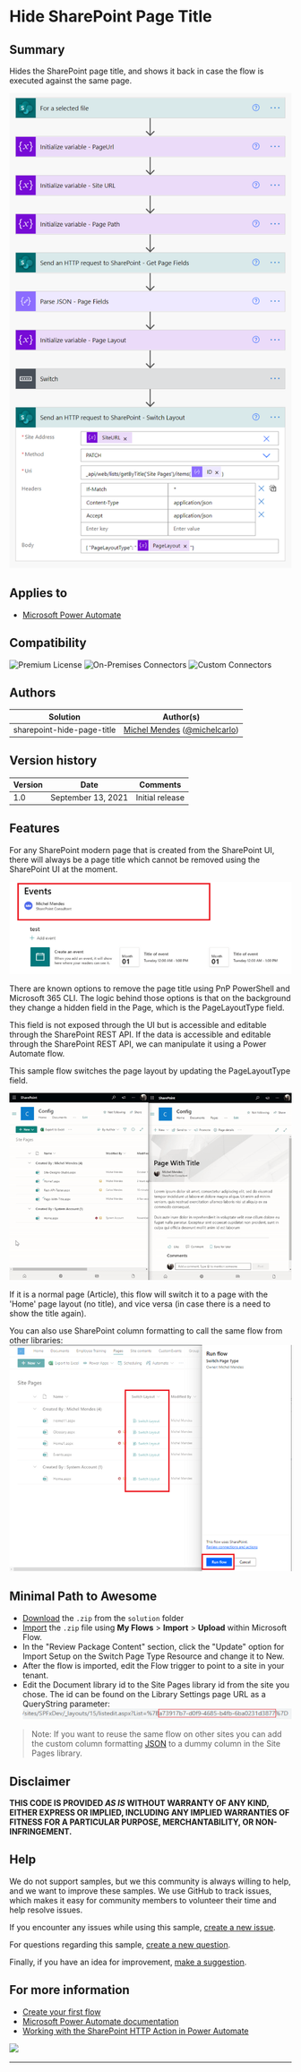 # Hide SharePoint Page Title

## Summary

Hides the SharePoint page title, and shows it back in case the flow is executed against the same page.

![picture of the sample](assets/flow-overview.png)

## Applies to

* [Microsoft Power Automate](https://docs.microsoft.com/power-automate/)

## Compatibility

![Premium License](https://img.shields.io/badge/Premium%20License-Not%20Required-green.svg "Premium license not required")
![On-Premises Connectors](https://img.shields.io/badge/On--Premises%20Connectors-No-green.svg "Does not use on-premise connectors")
![Custom Connectors](https://img.shields.io/badge/Custom%20Connectors-Not%20Required-green.svg "Does not use custom connectors")

## Authors

Solution|Author(s)
--------|---------
sharepoint-hide-page-title | [Michel Mendes](https://github.com/michelcarlo) ([@michelcarlo](https://twitter.com/michelcarlo))

## Version history

Version|Date|Comments
-------|----|--------
1.0|September 13, 2021|Initial release

## Features

For any SharePoint modern page that is created from the SharePoint UI, there will always be a page title which cannot be removed using the SharePoint UI at the moment.

![page title](assets/page-title.png)

There are known options to remove the page title using PnP PowerShell and Microsoft 365 CLI. The logic behind those options is that on the background they change a hidden field in the Page, which is the PageLayoutType field.

This field is not exposed through the UI but is accessible and editable through the SharePoint REST API. If the data is accessible and editable through the SharePoint REST API, we can manipulate it using a Power Automate flow.

This sample flow switches the page layout by updating the PageLayoutType field.

![flow running](assets/running-flow.gif)

If it is a normal page (Article), this flow will switch it to a page with the 'Home' page layout (no title), and vice versa (in case there is a need to show the title again).

You can also use SharePoint column formatting to call the same flow from other libraries:
![flow from column formatting](assets/switch-flow-columnFormatting.png)

## Minimal Path to Awesome

* [Download](solution/switch-page-type.zip) the `.zip` from the `solution` folder
* [Import](https://flow.microsoft.com/en-us/blog/import-export-bap-packages/) the `.zip` file using **My Flows** > **Import** > **Upload** within Microsoft Flow.
* In the "Review Package Content" section, click the "Update" option for Import Setup on the Switch Page Type Resource and change it to New.
* After the flow is imported, edit the Flow trigger to point to a site in your tenant.
* Edit the Document library id to the Site Pages library id from the site you chose. The id can be found on the Library Settings page URL as a QueryString parameter:
 ![library id](assets/lib-id.png)

> Note: If you want to reuse the same flow on other sites you can add the custom column formatting [JSON](solution/SwitchLayout_ColumnFormat.json) to a dummy column in the Site Pages library.

## Disclaimer

**THIS CODE IS PROVIDED *AS IS* WITHOUT WARRANTY OF ANY KIND, EITHER EXPRESS OR IMPLIED, INCLUDING ANY IMPLIED WARRANTIES OF FITNESS FOR A PARTICULAR PURPOSE, MERCHANTABILITY, OR NON-INFRINGEMENT.**

## Help

We do not support samples, but we this community is always willing to help, and we want to improve these samples. We use GitHub to track issues, which makes it easy for  community members to volunteer their time and help resolve issues.

If you encounter any issues while using this sample, [create a new issue](https://github.com/pnp/powerautomate-samples/issues/new?assignees=&labels=Needs%3A+Triage+%3Amag%3A%2Ctype%3Abug-suspected&template=bug-report.yml&sample=YOURSAMPLENAME&authors=@YOURGITHUBUSERNAME&title=YOURSAMPLENAME%20-%20).

For questions regarding this sample, [create a new question](https://github.com/pnp/powerautomate-samples/issues/new?assignees=&labels=Needs%3A+Triage+%3Amag%3A%2Ctype%3Abug-suspected&template=question.yml&sample=YOURSAMPLENAME&authors=@YOURGITHUBUSERNAME&title=YOURSAMPLENAME%20-%20).

Finally, if you have an idea for improvement, [make a suggestion](https://github.com/pnp/powerautomate-samples/issues/new?assignees=&labels=Needs%3A+Triage+%3Amag%3A%2Ctype%3Abug-suspected&template=suggestion.yml&sample=YOURSAMPLENAME&authors=@YOURGITHUBUSERNAME&title=YOURSAMPLENAME%20-%20).

## For more information

- [Create your first flow](https://docs.microsoft.com/en-us/power-automate/getting-started#create-your-first-flow)
- [Microsoft Power Automate documentation](https://docs.microsoft.com/en-us/power-automate/)
- [Working with the SharePoint HTTP Action in Power Automate](https://docs.microsoft.com/en-us/sharepoint/dev/business-apps/power-automate/guidance/working-with-send-sp-http-request)


<img src="https://telemetry.sharepointpnp.com/powerautomate-samples/samples/readme-template" />

---
